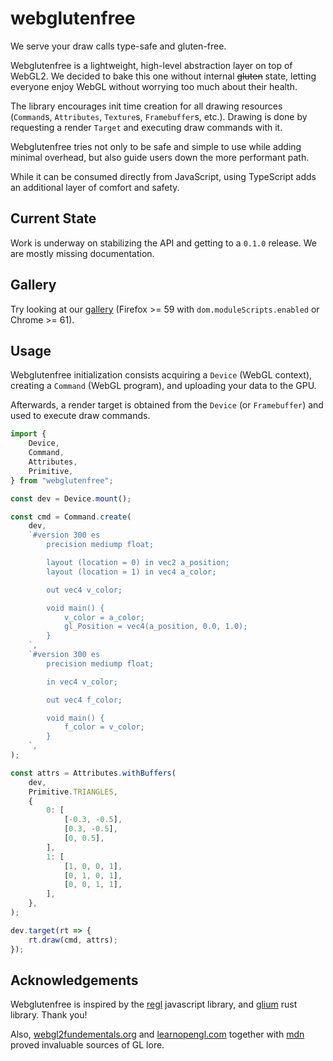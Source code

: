 # webglutenfree

We serve your draw calls type-safe and gluten-free.

Webglutenfree is a lightweight, high-level abstraction layer on top of WebGL2.
We decided to bake this one without internal ~~gluten~~ state, letting everyone
enjoy WebGL without worrying too much about their health.

The library encourages init time creation for all drawing resources (`Command`s,
`Attributes`, `Texture`s, `Framebuffer`s, etc.). Drawing is done by requesting a
render `Target` and executing draw commands with it.

Webglutenfree tries not only to be safe and simple to use while adding minimal
overhead, but also guide users down the more performant path.

While it can be consumed directly from JavaScript, using TypeScript adds an
additional layer of comfort and safety.

## Current State

Work is underway on stabilizing the API and getting to a `0.1.0` release.
We are mostly missing documentation.

## Gallery

Try looking at our [gallery](https://yanchith.github.io/webglutenfree/)
(Firefox >= 59 with `dom.moduleScripts.enabled` or Chrome >= 61).

## Usage

Webglutenfree initialization consists acquiring a `Device` (WebGL context),
creating a `Command` (WebGL program), and uploading your data to the GPU.

Afterwards, a render target is obtained from the `Device` (or `Framebuffer`)
and used to execute draw commands.

```javascript
import {
    Device,
    Command,
    Attributes,
    Primitive,
} from "webglutenfree";

const dev = Device.mount();

const cmd = Command.create(
    dev,
    `#version 300 es
        precision mediump float;

        layout (location = 0) in vec2 a_position;
        layout (location = 1) in vec4 a_color;

        out vec4 v_color;

        void main() {
            v_color = a_color;
            gl_Position = vec4(a_position, 0.0, 1.0);
        }
    `,
    `#version 300 es
        precision mediump float;

        in vec4 v_color;

        out vec4 f_color;

        void main() {
            f_color = v_color;
        }
    `,
);

const attrs = Attributes.withBuffers(
    dev,
    Primitive.TRIANGLES,
    {
        0: [
            [-0.3, -0.5],
            [0.3, -0.5],
            [0, 0.5],
        ],
        1: [
            [1, 0, 0, 1],
            [0, 1, 0, 1],
            [0, 0, 1, 1],
        ],
    },
);

dev.target(rt => {
    rt.draw(cmd, attrs);
});

```

## Acknowledgements

Webglutenfree is inspired by the [regl](http://regl.party) javascript library, and
[glium](https://github.com/glium/glium) rust library. Thank you!

Also, [webgl2fundementals.org](https://webgl2fundamentals.org/) and
[learnopengl.com](https://learnopengl.com/) together with
[mdn](https://developer.mozilla.org/en-US/docs/Web/API/WebGL_API) proved
invaluable sources of GL lore.
